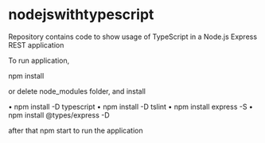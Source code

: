 # nodejswithtypescript
Repository contains code to show usage of TypeScript in a Node.js Express REST application 

To run application, 

npm install 

or delete node_modules folder, and install 

•	npm install -D typescript
•	npm install -D tslint
•	npm install express -S
•	npm install @types/express -D

after that npm start to run the application 
